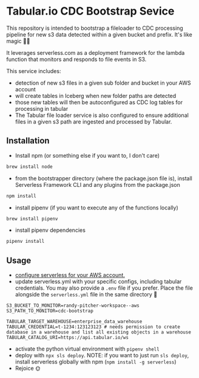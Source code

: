 # Tabular.io CDC Bootstrap Sevice
This repository is intended to bootstrap a fileloader to CDC processing pipeline for new s3 data detected within a given bucket and prefix. It's like magic 🌙✨

It leverages serverless.com as a deployment framework for the lambda function that monitors and responds to file events in S3.

This service includes:
- detection of new s3 files in a given sub folder and bucket in your AWS account
- will create tables in Iceberg when new folder paths are detected
- those new tables will then be autoconfigured as CDC log tables for processing in tabular
- The Tabular file loader service is also configured to ensure additional files in a given s3 path are ingested and processed by Tabular.


## Installation
- Install npm (or something else if you want to, I don't care)
```sh
brew install node
```
- from the bootstrapper directory (where the package.json file is), install Serverless Framework CLI and any plugins from the package.json
```sh
npm install
```
- install pipenv (if you want to execute any of the functions locally)
```sh
brew install pipenv
```
- install pipenv dependencies 
```sh
pipenv install
```

## Usage
- [configure serverless for your AWS account.](https://www.serverless.com/framework/docs/providers/aws/guide/credentials)
- update serverless.yml with your specific configs, including tabular credentials. You may also provide a `.env` file if you prefer. Place the file alongside the `serverless.yml` file in the same directory 💪
```.env
S3_BUCKET_TO_MONITOR=randy-pitcher-workspace--aws
S3_PATH_TO_MONITOR=cdc-bootstrap

TABULAR_TARGET_WAREHOUSE=enterprise_data_warehouse
TABULAR_CREDENTIAL=t-1234:123123123 # needs permission to create database in a warehouse and list all existing objects in a warehouse
TABULAR_CATALOG_URI=https://api.tabular.io/ws
```
- activate the python virtual environment with `pipenv shell`
- deploy with `npx sls deploy`. NOTE: if you want to just run `sls deploy`, install serverless globally with npm (`npm install -g serverless`)
- Rejoice 🌞